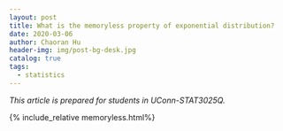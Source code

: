 ```yaml
---
layout: post
title: What is the memoryless property of exponential distribution?
date: 2020-03-06
author: Chaoran Hu
header-img: img/post-bg-desk.jpg
catalog: true
tags:
  - statistics
---
```


*This article is prepared for students in UConn-STAT3025Q.*


{% include_relative memoryless.html%}
